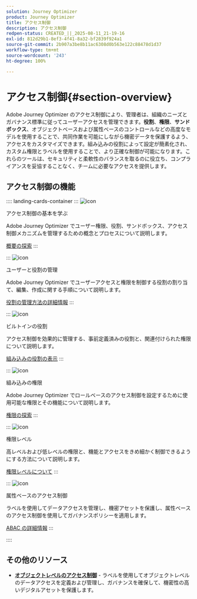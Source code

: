 ```yaml
---
solution: Journey Optimizer
product: Journey Optimizer
title: アクセス制御
description: アクセス制御
redpen-status: CREATED_||_2025-08-11_21-19-16
exl-id: 812d29b1-8ef3-4f41-8a32-bf2839f924a1
source-git-commit: 2b907a3be8b11ac6308d0b563e122c88478d1d37
workflow-type: tm+mt
source-wordcount: '243'
ht-degree: 100%

---
```


# アクセス制御{#section-overview}

Adobe Journey Optimizer のアクセス制御により、管理者は、組織のニーズとガバナンス標準に従ってユーザーアクセスを管理できます。**役割**、**権限**、**サンドボックス**、オブジェクトベースおよび属性ベースのコントロールなどの高度なモデルを使用することで、共同作業を可能にしながら機密データを保護するよう、アクセスをカスタマイズできます。組み込みの役割によって設定が簡素化され、カスタム権限とラベルを使用することで、より正確な制御が可能になります。これらのツールは、セキュリティと柔軟性のバランスを取るのに役立ち、コンプライアンスを妥協することなく、チームに必要なアクセスを提供します。

## アクセス制御の機能

:::: landing-cards-container
:::
![icon](https://cdn.experienceleague.adobe.com/icons/circle-play.svg)

アクセス制御の基本を学ぶ

Adobe Journey Optimizer でユーザー権限、役割、サンドボックス、アクセス制御メカニズムを管理するための概念とプロセスについて説明します。

[概要の探索](../using/administration/permissions-overview.md)
:::

:::
![icon](https://cdn.experienceleague.adobe.com/icons/list-check.svg)

ユーザーと役割の管理

Adobe Journey Optimizer でユーザーアクセスと権限を制御する役割の割り当て、編集、作成に関する手順について説明します。

[役割の管理方法の詳細情報](../using/administration/permissions.md)
:::

:::
![icon](https://cdn.experienceleague.adobe.com/icons/book.svg)

ビルトインの役割

アクセス制御を効果的に管理する、事前定義済みの役割と、関連付けられた権限について説明します。

[組み込みの役割の表示](../using/administration/ootb-product-profiles.md)
:::

:::
![icon](https://cdn.experienceleague.adobe.com/icons/shield-halved.svg)

組み込みの権限

Adobe Journey Optimizer でロールベースのアクセス制御を設定するために使用可能な権限とその機能について説明します。

[権限の探索](../using/administration/ootb-permissions.md)
:::

:::
![icon](https://cdn.experienceleague.adobe.com/icons/gear.svg)

権限レベル

高レベルおよび低レベルの権限と、機能とアクセスをきめ細かく制御できるようにする方法について説明します。

[権限レベルについて](../using/administration/high-low-permissions.md)
:::

:::
![icon](https://cdn.experienceleague.adobe.com/icons/puzzle-piece.svg)

属性ベースのアクセス制御

ラベルを使用してデータアクセスを管理し、機密アセットを保護し、属性ベースのアクセス制御を使用してガバナンスポリシーを適用します。

[ABAC の詳細情報](../using/administration/attribute-based-access.md)
:::

::::


## その他のリソース

- **[オブジェクトレベルのアクセス制御](../using/administration/object-based-access.md)** - ラベルを使用してオブジェクトレベルのデータアクセスを定義および管理し、ガバナンスを確保して、機密性の高いデジタルアセットを保護します。
